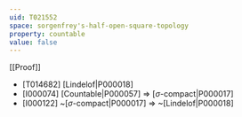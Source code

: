 ```yaml
---
uid: T021552
space: sorgenfrey's-half-open-square-topology
property: countable
value: false
---
```

[[Proof]]

* [T014682] [Lindelof|P000018]
* [I000074] [Countable|P000057] => [$\sigma$-compact|P000017]
* [I000122] ~[$\sigma$-compact|P000017] => ~[Lindelof|P000018]

